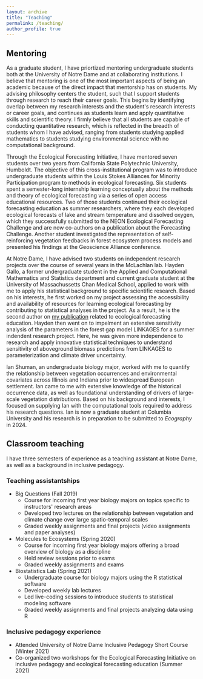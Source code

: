 ```yaml
---
layout: archive
title: "Teaching"
permalink: /teaching/
author_profile: true
---
```


## Mentoring

As a graduate student, I have priortized mentoring undergraduate students both at the University of Notre Dame and at collaborating institutions. I believe that mentoring is one of the most important aspects of being an academic because of the direct impact that mentorship has on students. My advising philosophy centers the student, such that I support students through research to reach their career goals. This begins by identifying overlap between my research interests and the student's research interests or career goals, and continues as students learn and apply quantitative skills and scientific theory. I firmly believe that all students are capable of conducting quantitative research, which is reflected in the breadth of students whom I have advised, ranging from students studying applied mathematics to students studying environmental science with no computational background.

Through the Ecological Forecasting Initiative, I have mentored seven students over two years from California State Polytechnic University, Humboldt. The objective of this cross-institutional program was to introduce undergraduate students within the Louis Stokes Alliances for Minority Participation program to methods in ecological forecasting. Six students spent a semester-long internship learning conceptually about the methods and theory of ecological forecasting via a series of open access educational resources. Two of those students continued their ecological forecasting education as summer researchers, where they each developed ecological forecasts of lake and stream temperature and dissolved oxygen, which they successfully submitted to the NEON Ecological Forecasting Challenge and are now co-authors on a publication about the Forecasting Challenge. Another student investigated the representation of self-reinforcing vegetation feedbacks in forest ecosystem process models and presented his findings at the Geoscience Alliance conference.

At Notre Dame, I have advised two students on independent research projects over the course of several years in the McLachlan lab. Hayden Gallo, a former undergraduate student in the Applied and Computational Mathematics and Statistics department and current graduate student at the University of Massachussetts Chan Medical School, applied to work with me to apply his statistical background to specific scientific research. Based on his interests, he first worked on my project assessing the accessibility and availability of resources for learning ecological forecasting by contributing to statistical analyses in the project. As a result, he is the second author on [my publication](https://doi.org/10.1002/ece3.10001) related to ecological forecasting education. Hayden then went on to impelment an extensive sensitivity analysis of the parameters in the forest gap model LINKAGES for a summer indendent research project. Here, he was given more independence to research and apply innovative statistical techniques to understand sensitivity of aboveground biomass predictions from LINKAGES to parameterization and climate driver uncertainty.

Ian Shuman, an undergraduate biology major, worked with me to quantify the relationship between vegetation occurrences and environmental covariates across Illinois and Indiana prior to widespread European settlement. Ian came to me with extensive knowledge of the historical occurrence data, as well as foundational understanding of drivers of large-scale vegetation distributions. Based on his background and interests, I focused on supplying Ian with the computational tools required to address his research questions. Ian is now a graduate student at Columbia University and his research is in preparation to be submitted to *Ecography* in 2024.

## Classroom teaching

I have three semesters of experience as a teaching assistant at Notre Dame, as well as a background in inclusive pedagogy.

### Teaching assistantships

* Big Questions (Fall 2019)
  * Course for incoming first year biology majors on topics specific to instructors' research areas
  * Developed two lectures on the relationship between vegetation and climate change over large spatio-temporal scales
  * Graded weekly assignments and final projects (video assignments and paper analyses)
* Molecules to Ecosystems (Spring 2020)
  * Course for incoming first year biology majors offering a broad overview of biology as a discipline
  * Held review sessions prior to exams
  * Graded weekly assignments and exams
* Biostatistics Lab (Spring 2021)
  * Undergraduate course for biology majors using the R statistical software
  * Developed weekly lab lectures
  * Led live-coding sessions to introduce students to statistical modeling software
  * Graded weekly assignments and final projects analyzing data using R

### Inclusive pedagogy experience

* Attended University of Notre Dame Inclusive Pedagogy Short Course (Winter 2021)
* Co-organized two workshops for the Ecological Forecasting Initiative on inclusive pedagogy and ecological forecasting education (Summer 2021)